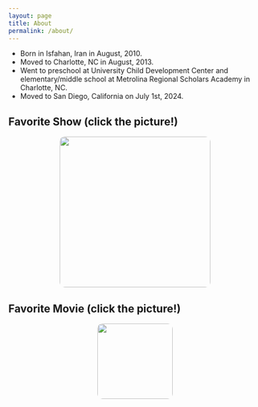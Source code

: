```yaml
---
layout: page
title: About
permalink: /about/
---
```


- Born in Isfahan, Iran in August, 2010.
- Moved to Charlotte, NC in August, 2013.
- Went to preschool at University Child Development Center and elementary/middle school at Metrolina Regional Scholars Academy in Charlotte, NC.
- Moved to San Diego, California on July 1st, 2024.

<h2>Favorite Show (click the picture!)</h2>
<!-- Link to the favorite show -->
<a href="https://www.disneyplus.com/browse/entity-95ffc9f8-bb94-486c-b2bb-8a817f326b51?distributionPartner=google" style="text-decoration: none;">
  <img src="https://i.imgur.com/Ah97P2E.jpeg" style="width: 300px; height: auto; border-radius: 10px; display: block; margin: 0 auto;">
</a>


<h2>Favorite Movie (click the picture!)</h2>
<!-- Link to the favorite movie -->
<a href="https://www.disneyplus.com/browse/entity-46af23cb-79bc-4e57-90c0-1fc9661f8afe" style="text-decoration: none;">
  <img src="https://i.imgur.com/TmVKEXX.jpeg" style="width: 150px; height: auto; border-radius: 10px; display: block; margin: 0 auto;">
</a>
